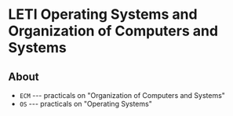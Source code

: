 # LETI Operating Systems and Organization of Computers and Systems

## About 

* ```ECM``` --- practicals on "Organization of Computers and Systems"
* ```OS```      --- practicals on "Operating Systems" 
